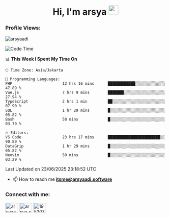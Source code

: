 <h1 align="center">Hi, I'm arsya 
  <img src="https://media.giphy.com/media/hvRJCLFzcasrR4ia7z/giphy.gif" width="30px"/>
</h1>

<p align="left"> <h3>Profile Views:</h3> <img src="https://komarev.com/ghpvc/?username=arsyaadi&label=Profile%20views&color=0e75b6&style=flat" alt="arsyaadi" /> </p>

<!--START_SECTION:waka-->
![Code Time](http://img.shields.io/badge/Code%20Time-4%2C133%20hrs%209%20mins-blue)

📊 **This Week I Spent My Time On** 

```text
🕑︎ Time Zone: Asia/Jakarta

💬 Programming Languages: 
PHP                      12 hrs 16 mins      ████████████░░░░░░░░░░░░░   47.89 % 
Vue.js                   7 hrs 9 mins        ███████░░░░░░░░░░░░░░░░░░   27.94 % 
TypeScript               2 hrs 1 min         ██░░░░░░░░░░░░░░░░░░░░░░░   07.90 % 
SQL                      1 hr 29 mins        █░░░░░░░░░░░░░░░░░░░░░░░░   05.82 % 
Bash                     58 mins             █░░░░░░░░░░░░░░░░░░░░░░░░   03.79 % 

🔥 Editors: 
VS Code                  23 hrs 17 mins      ███████████████████████░░   90.89 % 
DataGrip                 1 hr 29 mins        █░░░░░░░░░░░░░░░░░░░░░░░░   05.82 % 
Neovim                   50 mins             █░░░░░░░░░░░░░░░░░░░░░░░░   03.29 % 
```


 Last Updated on 23/06/2025 23:18:52 UTC
<!--END_SECTION:waka-->

- 📫 How to reach me **itsme@arsyaadi.software**


<h3 align="left">Connect with me:</h3>
<p align="left">
<a href="https://linkedin.com/in/arsyaadi" target="blank"><img align="center" src="https://raw.githubusercontent.com/rahuldkjain/github-profile-readme-generator/master/src/images/icons/Social/linked-in-alt.svg" alt="arsyaadi" height="30" width="40" /></a>
<a href="https://fb.com/arsya.xkz" target="blank"><img align="center" src="https://raw.githubusercontent.com/rahuldkjain/github-profile-readme-generator/master/src/images/icons/Social/facebook.svg" alt="arsya.xkz" height="30" width="40" /></a>
<a href="https://stackoverflow.com/users/19520749" target="blank"><img align="center" src="https://raw.githubusercontent.com/rahuldkjain/github-profile-readme-generator/master/src/images/icons/Social/stack-overflow.svg" alt="19520749" height="30" width="40" /></a>
</p>
